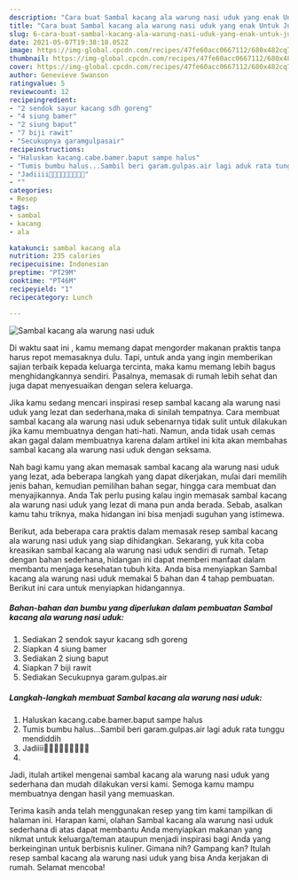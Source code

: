 ```yaml
---
description: "Cara buat Sambal kacang ala warung nasi uduk yang enak Untuk Jualan"
title: "Cara buat Sambal kacang ala warung nasi uduk yang enak Untuk Jualan"
slug: 6-cara-buat-sambal-kacang-ala-warung-nasi-uduk-yang-enak-untuk-jualan
date: 2021-05-07T19:38:18.052Z
image: https://img-global.cpcdn.com/recipes/47fe60acc0667112/680x482cq70/sambal-kacang-ala-warung-nasi-uduk-foto-resep-utama.jpg
thumbnail: https://img-global.cpcdn.com/recipes/47fe60acc0667112/680x482cq70/sambal-kacang-ala-warung-nasi-uduk-foto-resep-utama.jpg
cover: https://img-global.cpcdn.com/recipes/47fe60acc0667112/680x482cq70/sambal-kacang-ala-warung-nasi-uduk-foto-resep-utama.jpg
author: Genevieve Swanson
ratingvalue: 5
reviewcount: 12
recipeingredient:
- "2 sendok sayur kacang sdh goreng"
- "4 siung bamer"
- "2 siung baput"
- "7 biji rawit"
- "Secukupnya garamgulpasair"
recipeinstructions:
- "Haluskan kacang.cabe.bamer.baput sampe halus"
- "Tumis bumbu halus...Sambil beri garam.gulpas.air lagi aduk rata tunggu mendiddih"
- "Jadiiii🤤🤤🤤🤤🤤🤤🤤🤤🤤"
- ""
categories:
- Resep
tags:
- sambal
- kacang
- ala

katakunci: sambal kacang ala 
nutrition: 235 calories
recipecuisine: Indonesian
preptime: "PT29M"
cooktime: "PT46M"
recipeyield: "1"
recipecategory: Lunch

---
```



![Sambal kacang ala warung nasi uduk](https://img-global.cpcdn.com/recipes/47fe60acc0667112/680x482cq70/sambal-kacang-ala-warung-nasi-uduk-foto-resep-utama.jpg)

Di waktu  saat ini , kamu memang dapat mengorder makanan praktis tanpa harus repot memasaknya dulu. Tapi, untuk anda yang ingin memberikan sajian terbaik kepada keluarga tercinta, maka kamu memang lebih bagus menghidangkannya sendiri. Pasalnya, memasak di rumah lebih sehat dan juga dapat menyesuaikan dengan selera keluarga.

Jika kamu sedang mencari inspirasi resep sambal kacang ala warung nasi uduk yang lezat dan sederhana,maka di sinilah tempatnya. Cara membuat sambal kacang ala warung nasi uduk  sebenarnya tidak sulit untuk dilakukan jika kamu membuatnya dengan hati-hati. Namun, anda tidak usah cemas akan gagal dalam membuatnya 
karena dalam artikel ini kita akan membahas sambal kacang ala warung nasi uduk dengan seksama.  



Nah bagi kamu yang akan memasak sambal kacang ala warung nasi uduk yang lezat, ada beberapa langkah yang dapat dikerjakan, mulai dari memilih jenis bahan, kemudian pemilihan bahan segar, hingga cara membuat dan menyajikannya. Anda Tak perlu pusing kalau ingin memasak sambal kacang ala warung nasi uduk yang lezat di mana pun anda berada. Sebab, asalkan kamu  tahu triknya, maka hidangan ini bisa menjadi suguhan yang istimewa.

Berikut, ada beberapa cara praktis  dalam memasak resep sambal kacang ala warung nasi uduk yang siap dihidangkan. Sekarang, yuk kita coba kreasikan sambal kacang ala warung nasi uduk sendiri di rumah. Tetap dengan bahan sederhana, hidangan ini dapat memberi manfaat dalam membantu menjaga kesehatan tubuh kita. Anda bisa menyiapkan Sambal kacang ala warung nasi uduk memakai 5 bahan dan 4 tahap pembuatan. Berikut ini cara untuk menyiapkan hidangannya.

<!--inarticleads1-->

##### Bahan-bahan dan bumbu yang diperlukan dalam pembuatan Sambal kacang ala warung nasi uduk:

1. Sediakan 2 sendok sayur kacang sdh goreng
1. Siapkan 4 siung bamer
1. Sediakan 2 siung baput
1. Siapkan 7 biji rawit
1. Sediakan Secukupnya garam.gulpas.air




<!--inarticleads2-->

##### Langkah-langkah membuat Sambal kacang ala warung nasi uduk:

1. Haluskan kacang.cabe.bamer.baput sampe halus
1. Tumis bumbu halus...Sambil beri garam.gulpas.air lagi aduk rata tunggu mendiddih
1. Jadiiii🤤🤤🤤🤤🤤🤤🤤🤤🤤
1. 




Jadi, itulah artikel mengenai  sambal kacang ala warung nasi uduk  yang sederhana dan mudah dilakukan versi kami. Semoga kamu mampu membuatnya dengan hasil yang memuaskan. 

Terima kasih anda telah menggunakan resep yang tim kami tampilkan di halaman ini. Harapan kami, olahan  Sambal kacang ala warung nasi uduk sederhana di atas dapat membantu Anda menyiapkan makanan yang nikmat untuk keluarga/teman ataupun menjadi inspirasi bagi Anda yang berkeinginan untuk berbisnis kuliner. Gimana nih? Gampang kan? Itulah resep sambal kacang ala warung nasi uduk yang bisa Anda kerjakan di rumah. Selamat mencoba!

